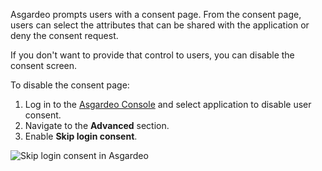 
Asgardeo prompts users with a consent page. From the consent page, users can select the attributes that can be shared with the application or deny the consent request.

If you  don't want to provide that control to users, you can disable the consent screen.

To disable the consent page:
1. Log in to the [Asgardeo Console](https://console.asgardeo.io) and select application to disable user consent.
2. Navigate to the **Advanced** section.
3. Enable **Skip login consent**.
  <img :src="$withBase('/assets/img/guides/applications/attributes/skip-login-consent.png')" alt="Skip login consent in Asgardeo">

